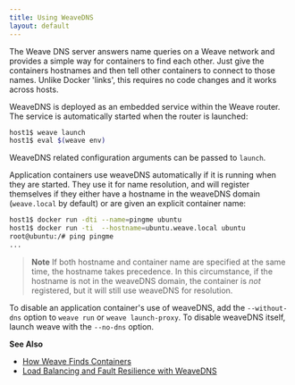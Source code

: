 ```yaml
---
title: Using WeaveDNS
layout: default
---
```




The Weave DNS server answers name queries on a Weave network and provides a simple way for containers to find each other. Just give
the containers hostnames and then tell other containers to connect to those names.
Unlike Docker 'links', this requires no code changes and it works across
hosts.

WeaveDNS is deployed as an embedded service within the Weave router.
The service is automatically started when the router is launched:

```bash
host1$ weave launch
host1$ eval $(weave env)
```

WeaveDNS related configuration arguments can be passed to `launch`.

Application containers use weaveDNS automatically if it is
running when they are started. They use it for name
resolution, and will register themselves if they either have a
hostname in the weaveDNS domain (`weave.local` by default) or are given an explicit container name:

```bash
host1$ docker run -dti --name=pingme ubuntu
host1$ docker run -ti  --hostname=ubuntu.weave.local ubuntu
root@ubuntu:/# ping pingme
...
```

> **Note** If both hostname and container name are specified at
the same time, the hostname takes precedence. In this circumstance, if
the hostname is not in the weaveDNS domain, the container is *not*
registered, but it will still use weaveDNS for resolution.

To disable an application container's use of weaveDNS, add the
`--without-dns` option to `weave run` or `weave launch-proxy`. To
disable weaveDNS itself, launch weave with the `--no-dns` option.

**See Also**

 * [How Weave Finds Containers](/site/weave-docker-api/how-works-weavedns.md)
 * [Load Balancing and Fault Resilience with WeaveDNS](/site/weave-docker-api/load-balance-fault-weavedns.md)
